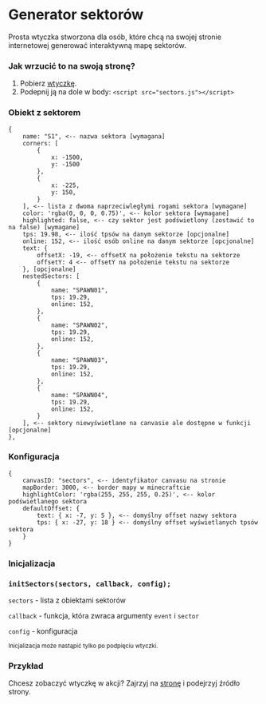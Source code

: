 # Generator sektorów
Prosta wtyczka stworzona dla osób, które chcą na swojej stronie internetowej generować interaktywną mapę sektorów.

### Jak wrzucić to na swoją stronę?
1. Pobierz [wtyczkę](https://raw.githubusercontent.com/oski646/sectors-generator/main/script.js).
2. Podepnij ją na dole w body: `<script src="sectors.js"></script>`

### Obiekt z sektorem
```
{
    name: "S1", <-- nazwa sektora [wymagana]
    corners: [
        {
            x: -1500,
            y: -1500
        },
        {
            x: -225,
            y: 150,
        }
    ], <-- lista z dwoma naprzeciwległymi rogami sektora [wymagane]
    color: 'rgba(0, 0, 0, 0.75)', <-- kolor sektora [wymagane]
    highlighted: false, <-- czy sektor jest podświetlony (zostawić to na false) [wymagane]
    tps: 19.98, <-- ilość tpsów na danym sektorze [opcjonalne]
    online: 152, <-- ilość osób online na danym sektorze [opcjonalne]
    text: {
        offsetX: -19, <-- offsetX na położenie tekstu na sektorze
        offsetY: 4 <-- offsetY na położenie tekstu na sektorze
    }, [opcjonalne]
    nestedSectors: [
        {
            name: "SPAWN01",
            tps: 19.29,
            online: 152,
        },
        {
            name: "SPAWN02",
            tps: 19.29,
            online: 152,
        },
        {
            name: "SPAWN03",
            tps: 19.29,
            online: 152,
        },
        {
            name: "SPAWN04",
            tps: 19.29,
            online: 152,
        }
    ], <-- sektory niewyświetlane na canvasie ale dostępne w funkcji [opcjonalne]
},
```

### Konfiguracja
```
{
    canvasID: "sectors", <-- identyfikator canvasu na stronie
    mapBorder: 3000, <-- border mapy w minecraftcie
    highlightColor: 'rgba(255, 255, 255, 0.25)', <-- kolor podświetlanego sektora
    defaultOffset: {
        text: { x: -7, y: 5 }, <-- domyślny offset nazwy sektora
        tps: { x: -27, y: 18 } <-- domyślny offset wyświetlanych tpsów sektora
    }
}
```

### Inicjalizacja
### `initSectors(sectors, callback, config);`

`sectors` - lista z obiektami sektorów

`callback` - funkcja, która zwraca argumenty `event` i `sector`

`config` - konfiguracja

<sup>Inicjalizacja może nastąpić tylko po podpięciu wtyczki.</sup>

### Przykład
Chcesz zobaczyć wtyczkę w akcji? Zajrzyj na [stronę](https://oski646.github.io/sectors-generator/) i podejrzyj źródło strony.